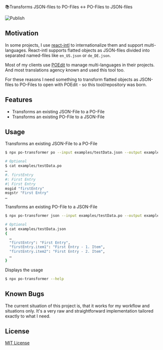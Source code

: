 📚Transforms JSON-files to PO-Files ↔️ PO-Files to JSON-files

![Publish](https://github.com/tscharke/poTransformer/workflows/Publish/badge.svg?event=release)

## Motivation

In some projects, I use [react-intl](https://github.com/formatjs/react-intl) to internationalize them and support multi-languages. React-intl supports flatted objects as JSON-files divided into separated named-files like `en_US.json` or `de_DE.json`.

Most of my clients use [POEdit](https://poedit.net) to manage multi-languages in their projects. And most translations agency known and used this tool too.

For these reasons I need something to transform flatted objects as JSON-files to PO-Files to open with POEdit - so this tool/repository was born.

## Features

- Transforms an existing JSON-File to a PO-File
- Transforms an existing PO-File to a JSON-File

## Usage

Transforms an existing JSON-File to a PO-File

```bash
$ npx po-transformer po --input examples/testData.json --output examples/testData.po

# Optional
$ cat examples/testData.po
…
#. firstEntry
#: First Entry
#| First Entry
msgid "firstEntry"
msgstr "First Entry"
…
```

Transforms an existing PO-File to a JSON-File

```bash
$ npx po-transformer json --input examples/testData.po --output examples/testData.json

# Optional
$ cat examples/testData.json
{
  …
  "firstEntry": "First Entry",
  "firstEntry.item1": "First Entry - 1. Item",
  "firstEntry.item2": "First Entry - 2. Item",
  …
}
```

Displays the usage

```bash
$ npx po-transformer --help
```

## Known Bugs

The current situation of this project is, that it works for my workflow and situations only. It's a very raw and straightforward implementation tailored exactly to what I need.

## License

[MIT License](LICENSE)
